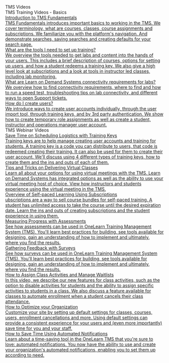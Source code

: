 <!-- 
    Adding new documents!
    1. Duplicate the following:
        <a class="subtopic_link" href="insert_document_link_here*">
            <div class="subtopic_title">insert_document_title here</div>
            <div class="subtopic_description">insert_document_description_here</div>
        </a>
    2. Replace:
        href link with your document's link
        subtopic_title text with your document's title
        subtopic_description text with your document's description
    3. Place in respective subtopic group
    4. Ensure to add the new document in TMS Videos index
-->

<div class="categoriesHeader" tabindex="0" title="Administrator TMS Videos">TMS Videos</div>
<div class="accordionModule">
  <div class="subtopic selected">
    <div class="subtopic_header" tabindex="0" title="Administrator TMS Videos" role="button" aria-selected="true" selected>TMS Training Videos - Basics</div>
     <div class="subtopic_links">
        <a class="subtopic_link" href="https://youtu.be/J6q49kpcrP0" target="_blank">
        <div class="subtopic_title">Introduction to TMS Fundamentals</div>
          <div class="subtopic_description">TMS Fundamentals introduces important basics to working in the TMS. We cover terminology, what are courses, classes, course assignments and subscriptions. We familiarize you with the platform's navigation. And demonstrate searches, saving searches and creating defaults for your search page.</div>
      </a>
      <a class="subtopic_link" href="https://youtu.be/ZKaDXJbTG7c" target="_blank">
        <div class="subtopic_title">What are the tools I need to set up training?</div>
          <div class="subtopic_description">We overview the tools needed to get labs and content into the hands of your users. This includes a brief description of courses, options for setting up users, and how a student redeems a training key. We also give a high level look at subscriptions and a look at tools in instructor led classes, including lab monitoring.</div>
      </a>
          <a class="subtopic_link" href="https://youtu.be/XRk4TkXjnY0" target="_blank">
        <div class="subtopic_title">What are Learn on Demand Systems connectivity requirements for labs?</div>
          <div class="subtopic_description">We overview how to find connectivity requirements, where to find and how to run a speed test, troubleshooting tips on lab connectivity, and different ways to open Support tickets.</div>
      </a>
         <a class="subtopic_link" href="https://youtu.be/7yFNAvKm9E4" target="_blank">
        <div class="subtopic_title">How do I create users?</div>
          <div class="subtopic_description">We introduce ways to create user accounts individually, through the user import tool, through training keys, and by 3rd party authentication. We show how to create temporary role assignments as well as create a student, instructor and operations manager user account.</div>
      </a>
     </div>
    </div>
    <div class="subtopic_header" tabindex="0" title="TMS Webinar Videos" role="button" aria-selected="false">TMS Webinar Videos</div>
    <div class="subtopic_links">
         <a class="subtopic_link" href="https://youtu.be/_7AlUcKP4oM" target="_blank">
            <div class="subtopic_title">Save Time on Scheduling Logistics with Training Keys</div>
            <div class="subtopic_description">Training keys are to help manage creating user accounts and training for students. A training key is a code you can distribute to users, that code is redeemed creating their training. It can also be used for them to create their user account. We'll discuss using 4 different types of training keys, how to create them and the ins and outs of each of them.</div>
        </a>  
       <a class="subtopic_link" href="https://youtu.be/faZC2WEz47Q" target="_blank">
            <div class="subtopic_title">Tips and Tricks on Delivering Virtual Classes</div>
            <div class="subtopic_description">Learn all about your options for using virtual meetings with the TMS. Learn on Demand Systems has integrated options as well as the ability to use your virtual meeting host of choice. View how instructors and students experience using the virtual meeting in the TMS.</div>
        </a>
       <a class="subtopic_link" href="https://youtu.be/YCixm7y9nLQ" target="_blank">
            <div class="subtopic_title">Overview of Self-paced Learning Using Subscriptions</div>
            <div class="subtopic_description">ubscriptions are a way to sell course bundles for self-paced training. A student has unlimited access to take the course until the desired expiration date. Learn the ins and outs of creating subscriptions and the student experience in using them.</div>
        </a>
       <a class="subtopic_link" href="https://youtu.be/aBfMbWChn0s" target="_blank">
            <div class="subtopic_title">Measuring Progress with Assessments</div>
            <div class="subtopic_description">See how assessments can be used in OneLearn Training  Management System (TMS). You'll learn best practices for building, see tools available for designing, gain an understanding of how to implement and ultimately, where you find the results.</div>
        </a>
       <a class="subtopic_link" href="https://youtu.be/JIauDXYAgfc" target="_blank">
            <div class="subtopic_title">Gathering Feedback with Surveys</div>
            <div class="subtopic_description">See how surveys can be used in OneLearn Training Management System (TMS). You'll learn best practices for building, see tools available for designing, gain an understanding of how to implement and ultimately, where you find the results.</div>
        </a>
        <a class="subtopic_link" href="https://youtu.be/q9NrsL3f-Z8" target="_blank">
            <div class="subtopic_title">How to Assign Class Activities and Manage Waitlists</div>
            <div class="subtopic_description">In this video, we describe our new features for class activities, such as the option to disable activities for students and the ability to assign specific activities to students in a class. We also discuss a feature available for classes to automate enrollment when a student cancels their class attendance.</div>
        </a>
        <a class="subtopic_link" href="https://youtu.be/OCqQFxNy5qo" target="_blank">
            <div class="subtopic_title">How to Optimize your Organization</div>
            <div class="subtopic_description">Customize your site by setting up default settings for classes, courses, users,  enrollment cancellations and more. Using default settings can provide a consistent experience for your users and (even more importantly) save time for you and your staff.</div>
        </a>
        <a class="subtopic_link" href="https://youtu.be/Aa3cS-z80aY" target="_blank">
            <div class="subtopic_title">How to Save Time Using Automated Notifications</div>
            <div class="subtopic_description">Learn about a time-saving tool in the OneLearn TMS that you're sure to love: automated  notifications. You now have the ability to use and create your organization's automated notifications, enabling you to set them up according to need. </div>
        </a>
</div>
      </a>
     </a>
    </div>
  </div>
</div>
